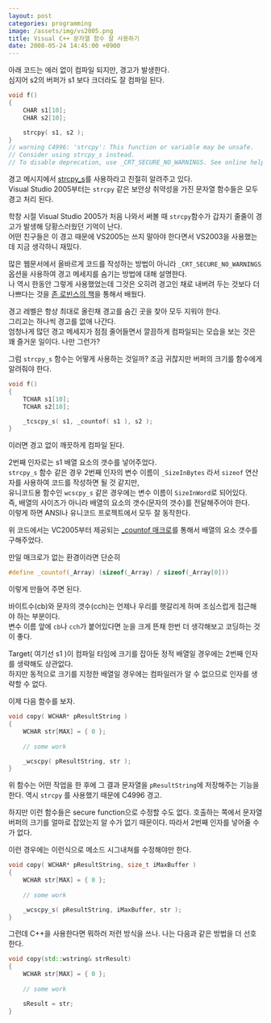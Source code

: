 ```yaml
---
layout: post
categories: programming
image: /assets/img/vs2005.png
title: Visual C++ 문자열 함수 잘 사용하기
date: 2008-05-24 14:45:00 +0900
---
```


아래 코드는 에러 없이 컴파일 되지만, 경고가 발생한다.  
심지어 s2의 버퍼가 s1 보다 크더라도 잘 컴파일 된다.

```c++
void f()
{
    CHAR s1[10];
    CHAR s2[10];

    strcpy( s1, s2 );
}
// warning C4996: 'strcpy': This function or variable may be unsafe. 
// Consider using strcpy_s instead. 
// To disable deprecation, use _CRT_SECURE_NO_WARNINGS. See online help for details.
```

경고 메시지에서 [strcpy_s](https://docs.microsoft.com/en-us/cpp/c-runtime-library/reference/strcpy-s-wcscpy-s-mbscpy-s?view=msvc-170)를 사용하라고 친절히 알려주고 있다.  
Visual Studio 2005부터는 `strcpy` 같은 보안상 취약성을 가진 문자열 함수들은 모두 경고 처리 된다.

학창 시절 Visual Studio 2005가 처음 나와서 써볼 때 `strcpy`함수가 갑자기 줄줄이 경고가 발생해 당황스러웠던 기억이 난다.  
어떤 친구들은 이 경고 때문에 VS2005는 쓰지 말아야 한다면서 VS2003을 사용했는데 지금 생각하니 재밌다.

많은 웹문서에서 올바르게 코드를 작성하는 방법이 아니라 `_CRT_SECURE_NO_WARNINGS` 옵션을 사용하여 경고 메세지를 숨기는 방법에 대해 설명한다.  
나 역시 한동안 그렇게 사용했었는데 그것은 오히려 경고인 채로 내버려 두는 것보다 더 나쁘다는 것을 [존 로빈스의 책](/essay/2008/05/24/debugging-applications-for-windows.html)을 통해서 배웠다.

경고 레벨은 항상 최대로 올린채 경고를 숨긴 곳을 찾아 모두 지워야 한다.  
그리고는 하나씩 경고를 없애 나간다.  
엄청나게 많던 경고 메세지가 점점 줄어들면서 깔끔하게 컴파일되는 모습을 보는 것은 꽤 즐거운 일이다. 나만 그런가?

그럼 `strcpy_s` 함수는 어떻게 사용하는 것일까?
조금 귀찮지만 버퍼의 크기를 함수에게 알려줘야 한다.

```c++
void f()
{
    TCHAR s1[10];
    TCHAR s2[10];

    _tcscpy_s( s1, _countof( s1 ), s2 );
}
```

이러면 경고 없이 깨끗하게 컴파일 된다.

2번째 인자로는 s1 배열 요소의 갯수를 넣어주었다.  
`strcpy_s` 함수 같은 경우 2번째 인자의 변수 이름이 `_SizeInBytes` 라서 `sizeof` 연산자를 사용하여 코드를 작성하면 될 것 같지만,  
유니코드용 함수인 `wcscpy_s` 같은 경우에는 변수 이름이 `SizeInWord`로 되어있다.  
즉, 배열의 사이즈가 아니라 배열의 요소의 갯수(문자의 갯수)를 전달해주어야 한다.  
이렇게 하면 ANSI나 유니코드 프로젝트에서 모두 잘 동작한다.

위 코드에서는 VC2005부터 제공되는 [_countof 매크로](https://jeho.page/essay/2011/03/15/_countof-%EB%A7%A4%ED%81%AC%EB%A1%9C.html)를 통해서 배열의 요소 갯수를 구해주었다.

만일 매크로가 없는 환경이라면 단순히

```c++
#define _countof(_Array) (sizeof(_Array) / sizeof(_Array[0]))
```

이렇게 만들어 주면 된다.

바이트수(cb)와 문자의 갯수(cch)는 언제나 우리를 햇갈리게 하며 조심스럽게 접근해야 하는 부분이다.  
변수 이름 앞에 `cb`나 `cch`가 붙어있다면 눈을 크게 뜬채 한번 더 생각해보고 코딩하는 것이 좋다.

Target( 여기선 s1 )이 컴파일 타임에 크기를 잡아둔 정적 배열일 경우에는 2번째 인자를 생략해도 상관없다.  
하지만 동적으로 크기를 지정한 배열일 경우에는 컴파일러가 알 수 없으므로 인자를 생략할 수 없다.

이제 다음 함수를 보자.

```c++
void copy( WCHAR* pResultString )
{
    WCHAR str[MAX] = { 0 };
   
    // some work   

    _wcscpy( pResultString, str );
}
```

위 함수는 어떤 작업을 한 후에 그 결과 문자열을 `pResultString`에 저장해주는 기능을 한다.
역시 `strcpy` 를 사용했기 때문에 C4996 경고.

하지만 이런 함수들은 secure function으로 수정할 수도 없다.
호출하는 쪽에서 문자열 버퍼의 크기를 얼마로 잡았는지 알 수가 없기 때문이다.
따라서 2번째 인자를 넣어줄 수가 없다.

이런 경우에는 이런식으로 메소드 시그내쳐를 수정해야만 한다.

```c++
void copy( WCHAR* pResultString, size_t iMaxBuffer )
{
    WCHAR str[MAX] = { 0 };
    
    // some work    

    _wcscpy_s( pResultString, iMaxBuffer, str );
}
```

그런데 C++을 사용한다면 뭐하러 저런 방식을 쓰나.
나는 다음과 같은 방법을 더 선호한다.

```c++
void copy(std::wstring& strResult)
{
    WCHAR str[MAX] = { 0 };
   
    // some work   

    sResult = str;
}
```
